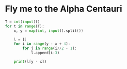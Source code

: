 # Fly me to the Alpha Centauri

```python
T = int(input())
for t in range(T):
    x, y = map(int, input().split())

    l = []
    for i in range(y - x + 4):
        for j in range(i//2 - 1):
            l.append(i-3)

    print(l[y - x])
```

